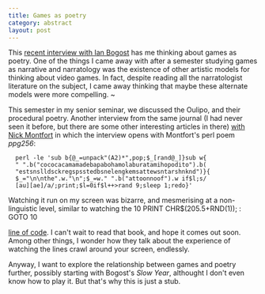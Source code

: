 ```yaml
--- 
title: Games as poetry
category: abstract
layout: post
---
```


This [recent interview with Ian Bogost](http://quod.lib.umich.edu/cgi/t/text/text-idx?c=jep;view=text;rgn=main;idno=3336451.0014.205) has me thinking about games as poetry.
One of the things I came away with after a semester studying games as narrative and narratology was the existence of other artistic models for thinking about video games.
In fact, despite reading all the narratologist literature on the subject, I came away thinking that maybe these alternate models were more compelling.
~

This semester in my senior seminar, we discussed the Oulipo, and their procedural poetry.
Another interview from the same journal (I had never seen it before, but there are some other interesting articles in there) [with Nick Montfort](http://quod.lib.umich.edu/cgi/t/text/text-idx?c=jep;view=text;rgn=main;idno=3336451.0014.206) in which the interview opens with Montfort's perl poem *ppg256*:

      perl -le 'sub b{@_=unpack"(A2)*",pop;$_[rand@_]}sub w{
      " ".b("cococacamamadebapabohamolaburatamihopodito").b(
      "estsnslldsckregspsstedbsnelengkemsattewsntarshnknd")}{
      $_="\n\nthe".w."\n";$_=w." ".b("attoonnoof").w if$l;s/
      [au][ae]/a/;print;$l=0if$l++>rand 9;sleep 1;redo}'

  Watching it run on my screen was bizarre, and mesmerising at a non-linguistic level, similar to watching the 
      10 PRINT CHR$(205.5+RND(1)); : GOTO 10

  [line of code](http://www.youtube.com/watch?v=m9joBLOZVEo).
I can't wait to read that book, and hope it comes out soon.
Among other things, I wonder how they talk about the experience of watching the lines crawl around your screen, endlessly.


Anyway, I want to explore the relationship between games and poetry further, possibly starting with Bogost's *Slow Year*, althought I don't even know how to play it.
But that's why this is just a stub.
